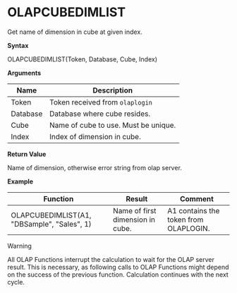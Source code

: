 # OLAPCUBEDIMLIST

Get name of dimension in cube at given index.

**Syntax**

OLAPCUBEDIMLIST(Token, Database, Cube, Index)

**Arguments**

| Name     | Description                          |
|----------|--------------------------------------|
| Token    | Token received from `olaplogin`      |
| Database | Database where cube resides.         |
| Cube     | Name of cube to use. Must be unique. |
| Index    | Index of dimension in cube.          |

**Return Value**

Name of dimension, otherwise error string from olap server.

**Example**

| Function                                    | Result                           | Comment                               |
|---------------------------------------------|----------------------------------|---------------------------------------|
| OLAPCUBEDIMLIST(A1, "DBSample", "Sales", 1) | Name of first dimension in cube. | A1 contains the token from OLAPLOGIN. |

<div class="warning">

<div class="title">

Warning

</div>

All OLAP Functions interrupt the calculation to wait for the OLAP server
result. This is necessary, as following calls to OLAP Functions might
depend on the success of the previous function. Calculation continues
with the next cycle.

</div>
